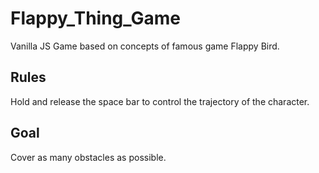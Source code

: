 # Flappy_Thing_Game

Vanilla JS Game based on concepts of famous game Flappy Bird. 

## Rules

Hold and release the space bar to control the trajectory of the character. 

## Goal

Cover as many obstacles as possible.
